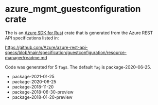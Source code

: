 # azure_mgmt_guestconfiguration crate

The is an [Azure SDK for Rust](https://github.com/Azure/azure-sdk-for-rust) crate that is generated from the Azure REST API specifications listed in:

https://github.com/Azure/azure-rest-api-specs/blob/main/specification/guestconfiguration/resource-manager/readme.md

Code was generated for 5 `Tag`s. The default `Tag` is package-2020-06-25.


- package-2021-01-25
- package-2020-06-25
- package-2018-11-20
- package-2018-06-30-preview
- package-2018-01-20-preview